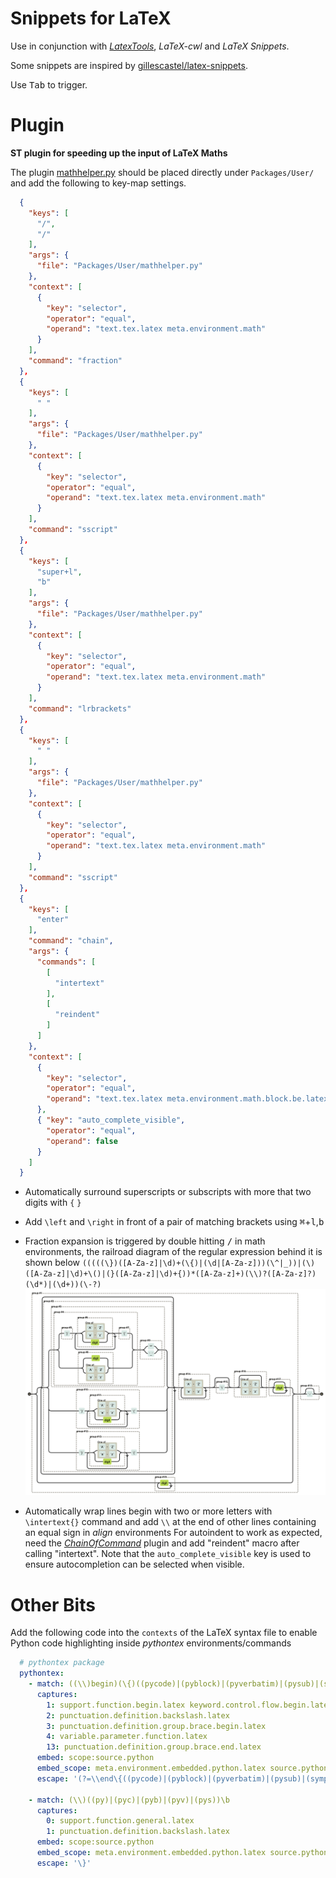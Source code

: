 # Snippets for LaTeX

Use in conjunction with [_LatexTools_](https://github.com/SublimeText/LaTeXTools), _LaTeX-cwl_ and _LaTeX Snippets_.

Some snippets are inspired by [gillescastel/latex-snippets](https://github.com/gillescastel/latex-snippets).

Use <kbd>Tab</kbd> to trigger.


# Plugin

**ST plugin for speeding up the input of LaTeX Maths**

The plugin [mathhelper.py](https://github.com/WeixuanZ/ST-LaTeX/blob/master/mathhelper.py) should be placed directly under `Packages/User/` and add the following to key-map settings.
```JSON
  {
    "keys": [
      "/",
      "/"
    ],
    "args": {
      "file": "Packages/User/mathhelper.py"
    },
    "context": [
      {
        "key": "selector",
        "operator": "equal",
        "operand": "text.tex.latex meta.environment.math"
      }
    ],
    "command": "fraction"
  },
  {
    "keys": [
      " "
    ],
    "args": {
      "file": "Packages/User/mathhelper.py"
    },
    "context": [
      {
        "key": "selector",
        "operator": "equal",
        "operand": "text.tex.latex meta.environment.math"
      }
    ],
    "command": "sscript"
  },
  {
    "keys": [
      "super+l",
      "b"
    ],
    "args": {
      "file": "Packages/User/mathhelper.py"
    },
    "context": [
      {
        "key": "selector",
        "operator": "equal",
        "operand": "text.tex.latex meta.environment.math"
      }
    ],
    "command": "lrbrackets"
  },
  {
    "keys": [
      " "
    ],
    "args": {
      "file": "Packages/User/mathhelper.py"
    },
    "context": [
      {
        "key": "selector",
        "operator": "equal",
        "operand": "text.tex.latex meta.environment.math"
      }
    ],
    "command": "sscript"
  },
  {
    "keys": [
      "enter"
    ],
    "command": "chain",
    "args": {
      "commands": [
        [
          "intertext"
        ],
        [
          "reindent"
        ]
      ]
    },
    "context": [
      {
        "key": "selector",
        "operator": "equal",
        "operand": "text.tex.latex meta.environment.math.block.be.latex"
      },
      { "key": "auto_complete_visible", 
        "operator": "equal", 
        "operand": false 
      }
    ]
  }
```

* Automatically surround superscripts or subscripts with more that two digits with `{` `}`

* Add `\left` and `\right` in front of a pair of matching brackets using <kbd>⌘</kbd>+<kbd>l</kbd>,<kbd>b</kbd>

* Fraction expansion is triggered by double hitting <kbd>/</kbd> in math environments, the railroad diagram of the regular expression behind it is shown below
`(((((\})([A-Za-z]|\d)+(\{)|(\d|[A-Za-z]))(\^|_))|(\)([A-Za-z]|\d)+\()|(}([A-Za-z]|\d)+{))*([A-Za-z]+)(\\)?([A-Za-z]?)(\d*)|(\d+))(\-?)`
  ![](image.png)
  
* Automatically wrap lines begin with two or more letters with `\intertext{}` command and add `\\` at the end of other lines containing an equal sign in _align_ environments
  For autoindent to work as expected, need the [_ChainOfCommand_](https://github.com/jisaacks/ChainOfCommand) plugin and add "reindent" macro after calling "intertext". Note that the `auto_complete_visible` key is used to ensure autocompletion can be selected when visible.


# Other Bits

Add the following code into the `contexts` of the LaTeX syntax file to enable Python code highlighting inside _pythontex_ environments/commands
```YAML
  # pythontex package
  pythontex:
    - match: ((\\)begin)(\{)((pycode)|(pyblock)|(pyverbatim)|(pysub)|(sympycode)|(sympyblock)|(sympyverbatim)|(sympysub))(\})
      captures:
        1: support.function.begin.latex keyword.control.flow.begin.latex
        2: punctuation.definition.backslash.latex
        3: punctuation.definition.group.brace.begin.latex
        4: variable.parameter.function.latex
        13: punctuation.definition.group.brace.end.latex
      embed: scope:source.python
      embed_scope: meta.environment.embedded.python.latex source.python.embedded
      escape: '(?=\\end\{((pycode)|(pyblock)|(pyverbatim)|(pysub)|(sympycode)|(sympyblock)|(sympyverbatim)|(sympysub))\})'
    
    - match: (\\)((py)|(pyc)|(pyb)|(pyv)|(pys))\b
      captures:
        0: support.function.general.latex
        1: punctuation.definition.backslash.latex
      embed: scope:source.python
      embed_scope: meta.environment.embedded.python.latex source.python.embedded
      escape: '\}'
```
